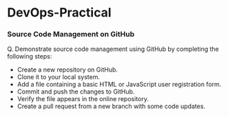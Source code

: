 # DevOps-Practical

### Source Code Management on GitHub
Q. Demonstrate source code management using GitHub by completing the following steps:
* Create a new repository on GitHub.
* Clone it to your local system.
* Add a file containing a basic HTML or JavaScript user registration form.
* Commit and push the changes to GitHub.
* Verify the file appears in the online repository.
* Create a pull request from a new branch with some code updates.
